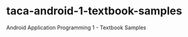 taca-android-1-textbook-samples
===============================

Android Application Programming 1 - Textbook Samples
